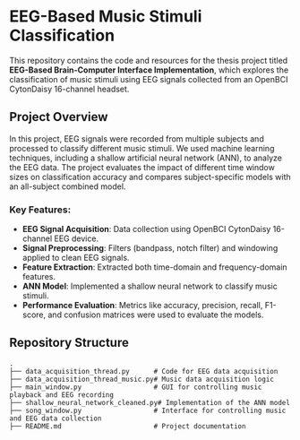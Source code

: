 # EEG-Based Music Stimuli Classification

This repository contains the code and resources for the thesis project titled **EEG-Based Brain-Computer Interface Implementation**, which explores the classification of music stimuli using EEG signals collected from an OpenBCI CytonDaisy 16-channel headset.

## Project Overview

In this project, EEG signals were recorded from multiple subjects and processed to classify different music stimuli. We used machine learning techniques, including a shallow artificial neural network (ANN), to analyze the EEG data. The project evaluates the impact of different time window sizes on classification accuracy and compares subject-specific models with an all-subject combined model.

### Key Features:
- **EEG Signal Acquisition**: Data collection using OpenBCI CytonDaisy 16-channel EEG device.
- **Signal Preprocessing**: Filters (bandpass, notch filter) and windowing applied to clean EEG signals.
- **Feature Extraction**: Extracted both time-domain and frequency-domain features.
- **ANN Model**: Implemented a shallow neural network to classify music stimuli.
- **Performance Evaluation**: Metrics like accuracy, precision, recall, F1-score, and confusion matrices were used to evaluate the models.

## Repository Structure

```plaintext
.
├── data_acquisition_thread.py      # Code for EEG data acquisition
├── data_acquisition_thread_music.py# Music data acquisition logic
├── main_window.py                  # GUI for controlling music playback and EEG recording
├── shallow_neural_network_cleaned.py# Implementation of the ANN model
├── song_window.py                  # Interface for controlling music and EEG data collection
├── README.md                       # Project documentation
